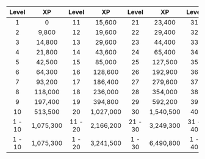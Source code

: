 |Level|XP|Level|XP|Level|XP|Level|XP|Level|XP|
|:---:|:---:|:---:|:---:|:---:|:---:|:---:|:---:|:---:|:---:|
|1|0|11|15,600|21|23,400|31|27,300|41|31,200|
|2|9,800|12|19,600|22|29,400|32|34,300|42|39,200|
|3|14,800|13|29,600|23|44,400|33|51,800|43|59,200|
|4|21,800|14|43,600|24|65,400|34|76,300|44|87,200|
|5|42,500|15|85,000|25|127,500|35|148,750|45|170,000|
|6|64,300|16|128,600|26|192,900|36|225,050|46|257,200|
|7|93,200|17|186,400|27|279,600|37|326,200|47|372,800|
|8|118,000|18|236,000|28|354,000|38|413,000|48|472,000|
|9|197,400|19|394,800|29|592,200|39|690,900|49|789,600|
|10|513,500|20|1,027,000|30|1,540,500|40|1,797,250|50|2,054,000|
|1 - 10|1,075,300|11 - 20|2,166,200|21 - 30|3,249,300|31 - 40|3,790,850|41 - 50|4,332,400|
|1 - 10|1,075,300|1 - 20|3,241,500|1 - 30|6,490,800|1 - 40|10,281,650|1 - 50|14,614,050|